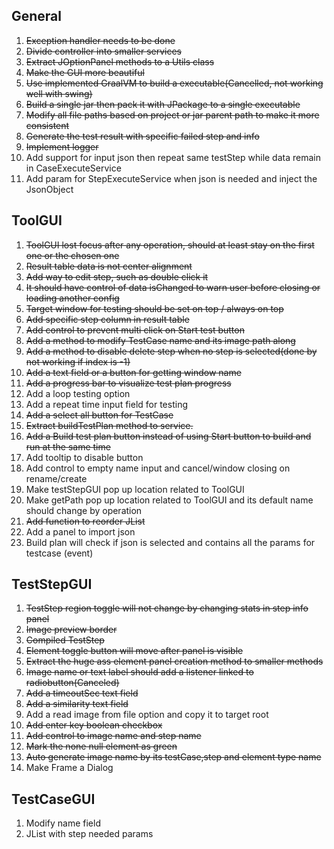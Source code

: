 
## General
1. ~~Exception handler needs to be done~~
2. ~~Divide controller into smaller services~~
3. ~~Extract JOptionPanel methods to a Utils class~~
4. ~~Make the GUI more beautiful~~
5. ~~Use implemented GraalVM to build a executable(Cancelled, not working well with swing)~~
6. ~~Build a single jar then pack it with JPackage to a single executable~~
7. ~~Modify all file paths based on project or jar parent path to make it more consistent~~
8. ~~Generate the test result with specific failed step and info~~
9. ~~Implement logger~~
10. Add support for input json then repeat same testStep while data remain in CaseExecuteService
11. Add param for StepExecuteService when json is needed and inject the JsonObject



## ToolGUI
1. ~~ToolGUI lost focus after any operation, should at least stay on the first one or the chosen one~~
2. ~~Result table data is not center alignment~~
3. ~~Add way to edit step, such as double click it~~
4. ~~It should have control of data isChanged to warn user before closing or loading another config~~
5. ~~Target window for testing should be set on top / always on top~~
6. ~~Add specific step column in result table~~
7. ~~Add control to prevent multi click on Start test button~~
8. ~~Add a method to modify TestCase name and its image path along~~
9. ~~Add a method to disable delete step when no step is selected(done by not working if index is -1)~~
10. ~~Add a text field or a button for getting window name~~
11. ~~Add a progress bar to visualize test plan progress~~
12. Add a loop testing option
13. Add a repeat time input field for testing
14. ~~Add a select all button for TestCase~~
15. ~~Extract buildTestPlan method to service.~~
16. ~~Add a Build test plan button instead of using Start button to build and run at the same time~~
17. Add tooltip to disable button
18. Add control to empty name input and cancel/window closing on rename/create
19. Make testStepGUI pop up location related to ToolGUI
20. Make getPath pop up location related to ToolGUI and its default name should change by operation
21. ~~Add function to reorder JList~~
22. Add a panel to import json
23. Build plan will check if json is selected and contains all the params for testcase (event)

## TestStepGUI
1. ~~TestStep region toggle will not change by changing stats in step info panel~~
2. ~~Image preview border~~
3. ~~Compiled TestStep~~
4. ~~Element toggle button will move after panel is visible~~
5. ~~Extract the huge ass element panel creation method to smaller methods~~
6. ~~Image name or text label should add a listener linked to radiobutton(Canceled)~~
7. ~~Add a timeoutSec text field~~
8. ~~Add a similarity text field~~
9. Add a read image from file option and copy it to target root
10. ~~Add enter key boolean checkbox~~
11. ~~Add control to image name and step name~~
12. ~~Mark the none null element as green~~
13. ~~Auto generate image name by its testCase,step and element type name~~
14. Make Frame a Dialog

## TestCaseGUI
1. Modify name field
2. JList with step needed params


